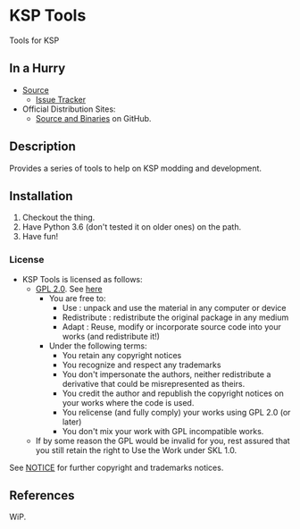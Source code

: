 # KSP Tools

Tools for KSP

## In a Hurry

* [Source](https://github.com/net-lisias-ksp/ksp-tools-public)
	+ [Issue Tracker](https://github.com/net-lisias-ksp/ksp-tools-public/issues)
* Official Distribution Sites:
	+ [Source and Binaries](https://github.com/net-lisias-ksp/ksp-tools-public) on GitHub.


## Description

Provides a series of tools to help on KSP modding and development.

## Installation

1. Checkout the thing.
2. Have Python 3.6 (don't tested it on older ones) on the path.
3. Have fun!

### License

* KSP Tools is licensed as follows:
	+ [GPL 2.0](https://www.gnu.org/licenses/gpl-2.0.txt). See [here](./LICENSE.GPL-2_0)
		+ You are free to:
			- Use : unpack and use the material in any computer or device
			- Redistribute : redistribute the original package in any medium
			- Adapt : Reuse, modify or incorporate source code into your works (and redistribute it!) 
		+ Under the following terms:
			- You retain any copyright notices
			- You recognize and respect any trademarks
			- You don't impersonate the authors, neither redistribute a derivative that could be misrepresented as theirs.
			- You credit the author and republish the copyright notices on your works where the code is used.
			- You relicense (and fully comply) your works using GPL 2.0 (or later)
			- You don't mix your work with GPL incompatible works.
	* If by some reason the GPL would be invalid for you, rest assured that you still retain the right to Use the Work under SKL 1.0. 

See [NOTICE](./NOTICE) for further copyright and trademarks notices.


## References

WiP.
